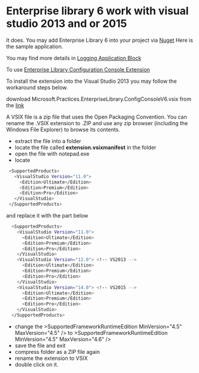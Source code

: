 Enterprise library 6 work with visual studio 2013 and or 2015
========

It does. You may add Enterprise Library 6 into your project via [Nuget](https://www.nuget.org/packages/EnterpriseLibrary.Logging/) 
Here is the sample application.

You may find more details in [Logging Application Block](http://msdn.microsoft.com/en-us/library/dn440731(v=pandp.60).aspx)

To use [Enterprise Library Configuration Console Extension](http://www.microsoft.com/en-us/download/confirmation.aspx?id=38789)

To install the extension into the Visual Studio 2013 you may follow the workaround steps below.

download Microsoft.Practices.EnterpriseLibrary.ConfigConsoleV6.vsix from the [link](http://download.microsoft.com/download/B/B/4/BB4234FA-F238-4BDE-8A63-FFB6B2D81761/Microsoft.Practices.EnterpriseLibrary.ConfigConsoleV6.vsix)

A VSIX file is a zip file that uses the Open Packaging Convention. You can rename the .VSIX extension to .ZIP and use any zip browser (including the Windows File Explorer) to browse its contents.
      
* extract the file into a folder
* locate the file called **extension.vsixmanifest** in the folder
* open the file with notepad.exe
* locate
      
 ```sh     
  <SupportedProducts>
    <VisualStudio Version="11.0">
      <Edition>Ultimate</Edition>
      <Edition>Premium</Edition>
      <Edition>Pro</Edition>
    </VisualStudio>
  </SupportedProducts>
```
and replace it with the part below

```sh
  <SupportedProducts>
    <VisualStudio Version="11.0">
      <Edition>Ultimate</Edition>
      <Edition>Premium</Edition>
      <Edition>Pro</Edition>
    </VisualStudio>
    <VisualStudio Version="12.0"> <!-- VS2013 -->
      <Edition>Ultimate</Edition>
      <Edition>Premium</Edition>
      <Edition>Pro</Edition>
    </VisualStudio>
    <VisualStudio Version="14.0"> <!-- VS2015 -->
      <Edition>Ultimate</Edition>
      <Edition>Premium</Edition>
      <Edition>Pro</Edition>
    </VisualStudio>
  </SupportedProducts>
```
* change the >SupportedFrameworkRuntimeEdition MinVersion="4.5" MaxVersion="4.5" /> to >SupportedFrameworkRuntimeEdition MinVersion="4.5" MaxVersion="4.6" />
* save the file and exit
* compress folder as a ZIP file again
* rename the extension to VSIX
* double click on it.
